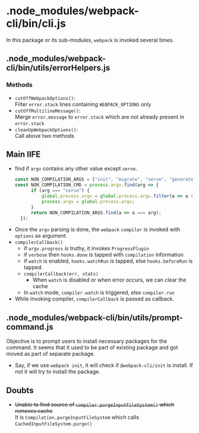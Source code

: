 # .node_modules/webpack-cli/bin/cli.js

In this package or its sub-modules, `webpack` is invoked several times.

## .node_modules/webpack-cli/bin/utils/errorHelpers.js
### Methods
- `cutOffWebpackOptions()`:\
  Filter `error.stack` lines containing `WEBPACK_OPTIONS` only
- `cutOffMultilineMessage()`:\
  Merge `error.message` to `error.stack` which are not already present in `error.stack`
- `cleanUpWebpackOptions()`:\
  Call above two methods
  
## Main IIFE
- find if `argv` contains any other value except `serve`.
  ```javascript
  const NON_COMPILATION_ARGS = ["init", "migrate", "serve", "generate-loader", "generate-plugin", "info"];
  const NON_COMPILATION_CMD = process.argv.find(arg => {
		if (arg === "serve") {
			global.process.argv = global.process.argv.filter(a => a !== "serve");
			process.argv = global.process.argv;
		}
		return NON_COMPILATION_ARGS.find(a => a === arg);
	});
  ```
- Once the `argv` parsing is done, the `webpack` `compiler` is invoked with `options` as argument.
- `compilerCallback()`
  - if `argv.progress` is truthy, it invokes `ProgressPlugin`
  - if `verbose` then `hooks.done` is tapped with `compilation` information
  - if `watch` is enabled, `hooks.watchRun` is tapped, else `hooks.beforeRun` is tapped.
  - `compilerCallback(err, stats)`
    - When `watch` is disabled or when error occurs, we can clear the cache
  - In `watch` mode, `compiler.watch` is triggered, else `compiler.run`
- While invoking compiler, `compilerCallback` is passed as callback.

## .node_modules/webpack-cli/bin/utils/prompt-command.js
Objective is to prompt users to install necessary packages for the command. It seems that it used to be part of existing package and got moved as part of separate package.
- Say, if we use `webpack init`, it will check if `@webpack-cli/init` is install. If not it will try to install the package.


## Doubts
- ~~Unable to find source of `compiler.purgeInputFileSystem()` which removes cache~~\
It is `Compilation.purgeInputFileSystem` which calls `CachedInputFileSystem.purge()`
